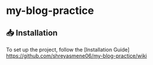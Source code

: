 # my-blog-practice
## 📥 Installation

To set up the project, follow the [Installation Guide]
https://github.com/shreyasmene06/my-blog-practice/wiki
